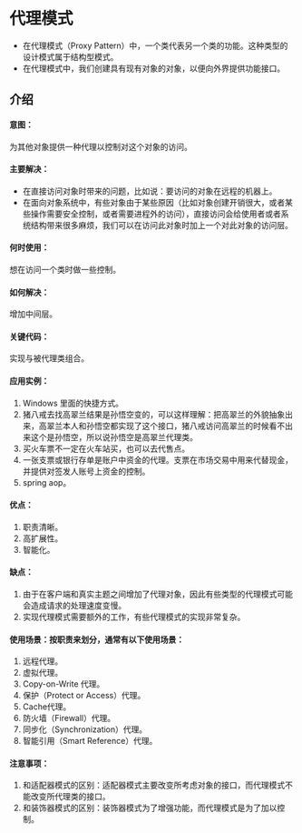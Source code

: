 # 代理模式

- 在代理模式（Proxy Pattern）中，一个类代表另一个类的功能。这种类型的设计模式属于结构型模式。
- 在代理模式中，我们创建具有现有对象的对象，以便向外界提供功能接口。

## 介绍
#### 意图：
为其他对象提供一种代理以控制对这个对象的访问。

#### 主要解决：
- 在直接访问对象时带来的问题，比如说：要访问的对象在远程的机器上。
- 在面向对象系统中，有些对象由于某些原因（比如对象创建开销很大，或者某些操作需要安全控制，或者需要进程外的访问），直接访问会给使用者或者系统结构带来很多麻烦，我们可以在访问此对象时加上一个对此对象的访问层。

#### 何时使用：
想在访问一个类时做一些控制。

#### 如何解决：
增加中间层。

#### 关键代码：
实现与被代理类组合。

#### 应用实例：
1. Windows 里面的快捷方式。
2. 猪八戒去找高翠兰结果是孙悟空变的，可以这样理解：把高翠兰的外貌抽象出来，高翠兰本人和孙悟空都实现了这个接口，猪八戒访问高翠兰的时候看不出来这个是孙悟空，所以说孙悟空是高翠兰代理类。
3. 买火车票不一定在火车站买，也可以去代售点。
4. 一张支票或银行存单是账户中资金的代理。支票在市场交易中用来代替现金，并提供对签发人账号上资金的控制。
5. spring aop。

#### 优点：
1. 职责清晰。
2. 高扩展性。
3. 智能化。

#### 缺点：
1. 由于在客户端和真实主题之间增加了代理对象，因此有些类型的代理模式可能会造成请求的处理速度变慢。
2. 实现代理模式需要额外的工作，有些代理模式的实现非常复杂。

#### 使用场景：按职责来划分，通常有以下使用场景：
1. 远程代理。
2. 虚拟代理。
3. Copy-on-Write 代理。
4. 保护（Protect or Access）代理。
5. Cache代理。
6. 防火墙（Firewall）代理。
7. 同步化（Synchronization）代理。
8. 智能引用（Smart Reference）代理。

#### 注意事项：
1. 和适配器模式的区别：适配器模式主要改变所考虑对象的接口，而代理模式不能改变所代理类的接口。
2. 和装饰器模式的区别：装饰器模式为了增强功能，而代理模式是为了加以控制。
